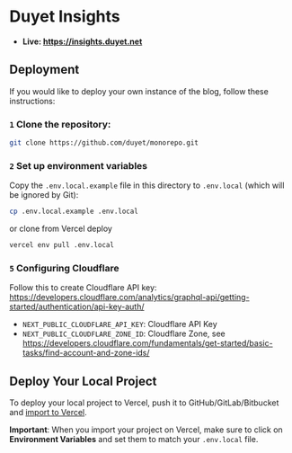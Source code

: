 # Duyet Insights

- **Live: https://insights.duyet.net**

## Deployment

If you would like to deploy your own instance of the blog, follow these instructions:

### `1` Clone the repository:

```bash
git clone https://github.com/duyet/monorepo.git

```

### `2` Set up environment variables

Copy the `.env.local.example` file in this directory to `.env.local` (which will be ignored by Git):

```bash
cp .env.local.example .env.local
```

or clone from Vercel deploy

```bash
vercel env pull .env.local
```

### `5` Configuring Cloudflare

Follow this to create Cloudflare API key:
https://developers.cloudflare.com/analytics/graphql-api/getting-started/authentication/api-key-auth/

- `NEXT_PUBLIC_CLOUDFLARE_API_KEY`: Cloudflare API Key
- `NEXT_PUBLIC_CLOUDFLARE_ZONE_ID`: Cloudflare Zone, see https://developers.cloudflare.com/fundamentals/get-started/basic-tasks/find-account-and-zone-ids/

## Deploy Your Local Project

To deploy your local project to Vercel, push it to GitHub/GitLab/Bitbucket
and [import to Vercel](https://vercel.com/new?utm_source=github&utm_medium=readme&utm_campaign=upstash-roadmap).

**Important**: When you import your project on Vercel, make sure to click on **Environment Variables** and set them to
match your `.env.local` file.

